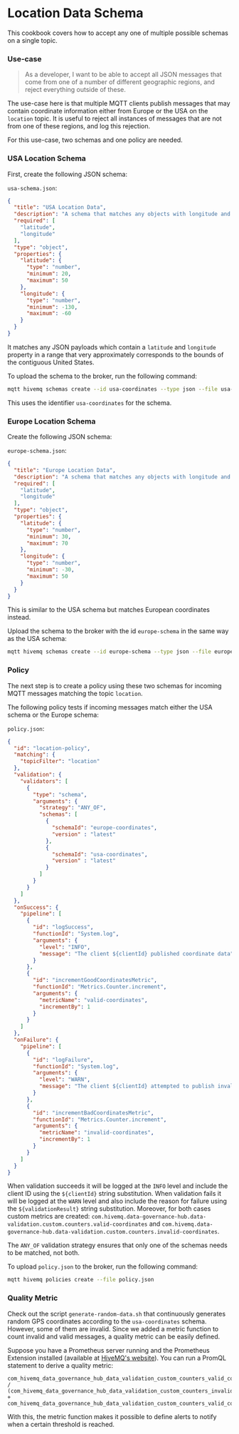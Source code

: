 # Location Data Schema

This cookbook covers how to accept any one of multiple possible schemas on a single topic.

### Use-case

> As a developer, I want to be able to accept all JSON messages that come from one of a number of different geographic
> regions, and reject everything outside of these.

The use-case here is that multiple MQTT clients publish messages that may contain coordinate information either from
Europe or the USA on the `location` topic. It is useful to reject all instances of messages that are not from one of
these regions, and log this rejection.

For this use-case, two schemas and one policy are needed.

### USA Location Schema

First, create the following JSON schema:

`usa-schema.json`:

```json
{
  "title": "USA Location Data",
  "description": "A schema that matches any objects with longitude and latitude coordinates near the USA",
  "required": [
    "latitude",
    "longitude"
  ],
  "type": "object",
  "properties": {
    "latitude": {
      "type": "number",
      "minimum": 20,
      "maximum": 50
    },
    "longitude": {
      "type": "number",
      "minimum": -130,
      "maximum": -60
    }
  }
}
```

It matches any JSON payloads which contain a `latitude` and  `longitude` property in a range that very approximately
corresponds to the bounds of the contiguous United States.

To upload the schema to the broker, run the following command:

```bash
mqtt hivemq schemas create --id usa-coordinates --type json --file usa-schema.json
```

This uses the identifier `usa-coordinates` for the schema.

### Europe Location Schema

Create the following JSON schema:

`europe-schema.json`:

```json
{
  "title": "Europe Location Data",
  "description": "A schema that matches any objects with longitude and latitude coordinates near Europe",
  "required": [
    "latitude",
    "longitude"
  ],
  "type": "object",
  "properties": {
    "latitude": {
      "type": "number",
      "minimum": 30,
      "maximum": 70
    },
    "longitude": {
      "type": "number",
      "minimum": -30,
      "maximum": 50
    }
  }
}
```

This is similar to the USA schema but matches European coordinates instead.

Upload the schema to the broker with the id `europe-schema` in the same way as the USA schema:

```bash
mqtt hivemq schemas create --id europe-schema --type json --file europe-schema.json
```

### Policy

The next step is to create a policy using these two schemas for incoming MQTT messages matching the topic `location`.

The following policy tests if incoming messages match either the USA schema or the Europe schema:

`policy.json`:

```json
{
  "id": "location-policy",
  "matching": {
    "topicFilter": "location"
  },
  "validation": {
    "validators": [
      {
        "type": "schema",
        "arguments": {
          "strategy": "ANY_OF",
          "schemas": [
            {
              "schemaId": "europe-coordinates",
              "version" : "latest"
            },
            {
              "schemaId": "usa-coordinates",
              "version" : "latest"
            }
          ]
        }
      }
    ]
  },
  "onSuccess": {
    "pipeline": [
      {
        "id": "logSuccess",
        "functionId": "System.log",
        "arguments": {
          "level": "INFO",
          "message": "The client ${clientId} published coordinate data"
        }
      },
      {
        "id": "incrementGoodCoordinatesMetric",
        "functionId": "Metrics.Counter.increment",
        "arguments": {
          "metricName": "valid-coordinates",
          "incrementBy": 1
        }
      }
    ]
  },
  "onFailure": {
    "pipeline": [
      {
        "id": "logFailure",
        "functionId": "System.log",
        "arguments": {
          "level": "WARN",
          "message": "The client ${clientId} attempted to publish invalid coordinate data: ${validationResult}"
        }
      },
      {
        "id": "incrementBadCoordinatesMetric",
        "functionId": "Metrics.Counter.increment",
        "arguments": {
          "metricName": "invalid-coordinates",
          "incrementBy": 1
        }
      }
    ]
  }
}
```

When validation succeeds it will be logged at the `INFO` level and include the client ID using the `${clientId}` string
substitution. When validation fails it will be logged at the `WARN` level and also include the reason for failure using
the `${validationResult}` string substitution. Moreover, for both cases custom metrics are
created: `com.hivemq.data-governance-hub.data-validation.custom.counters.valid-coordinates`
and `com.hivemq.data-governance-hub.data-validation.custom.counters.invalid-coordinates`.

The `ANY_OF` validation strategy ensures that only one of the schemas needs to be matched, not both.

To upload `policy.json` to the broker, run the following command:

```bash
mqtt hivemq policies create --file policy.json
```

### Quality Metric

Check out the script `generate-random-data.sh` that continuously generates random GPS coordinates according to
the `usa-coordinates` schema. However, some of them are invalid. Since we added a metric function to count invalid and
valid messages, a quality metric can be easily defined.

Suppose you have a Prometheus server running and the Prometheus Extension installed (available
at [HiveMQ's website](https://www.hivemq.com/extension/prometheus-extension/)). You can run a PromQL statement to derive
a quality metric:

```
com_hivemq_data_governance_hub_data_validation_custom_counters_valid_coordinates / (com_hivemq_data_governance_hub_data_validation_custom_counters_invalid_coordinates + com_hivemq_data_governance_hub_data_validation_custom_counters_valid_coordinates)
```

With this, the metric function makes it possible to define alerts to notify when a certain threshold is reached. 